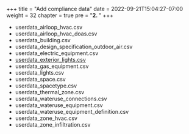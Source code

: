 +++
title = "Add compliance data"
date = 2022-09-21T15:04:27-07:00
weight = 32
chapter = true
pre = "<b>2. </b>"
+++

- userdata_airloop_hvac.csv
- userdata_airloop_hvac_doas.csv
- userdata_building.csv
- userdata_design_specification_outdoor_air.csv
- userdata_electric_equipment.csv
- [userdata_exterior_lights.csv](/BEM-for-PRM/user_guide/add_compliance_data/user_data_exterior_lights)
- userdata_gas_equipment.csv
- userdata_lights.csv
- userdata_space.csv
- userdata_spacetype.csv
- userdata_thermal_zone.csv
- userdata_wateruse_connections.csv
- userdata_wateruse_equipment.csv
- userdata_wateruse_equipment_definition.csv
- userdata_zone_hvac.csv
- userdata_zone_infiltration.csv
